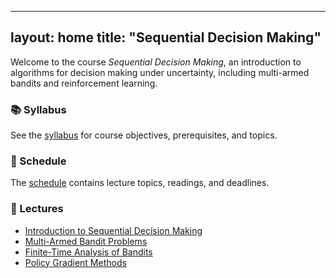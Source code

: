 
---
layout: home
title: "Sequential Decision Making"
---

Welcome to the course _Sequential Decision Making_, an introduction to algorithms for decision making under uncertainty, including multi-armed bandits and reinforcement learning.

### 📚 Syllabus
See the [syllabus](syllabus.html) for course objectives, prerequisites, and topics.

### 📅 Schedule
The [schedule](schedule.html) contains lecture topics, readings, and deadlines.

### 🧠 Lectures
- [Introduction to Sequential Decision Making](lectures/lecture1.html)
- [Multi-Armed Bandit Problems](lectures/lecture2.html)
- [Finite-Time Analysis of Bandits](lectures/lecture3.html)
- [Policy Gradient Methods](lectures/lecture4.html)
